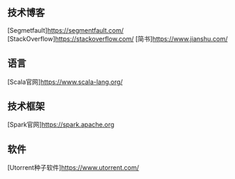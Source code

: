 ## 技术博客

[Segmetfault]<https://segmentfault.com/>
[StackOverflow]<https://stackoverflow.com/>
[简书]<https://www.jianshu.com/>

## 语言

[Scala官网]<https://www.scala-lang.org/>

## 技术框架

[Spark官网]<https://spark.apache.org>

## 软件

[Utorrent种子软件]https://www.utorrent.com/
